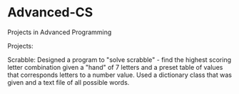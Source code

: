 # Advanced-CS
Projects in Advanced Programming

Projects:

  Scrabble: Designed a program to "solve scrabble" - find the highest scoring letter combination given a "hand" of 7 letters and a preset table of values that corresponds letters to a number value. Used a dictionary class that was given and a text file of all possible words.
  
  

